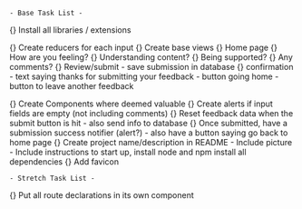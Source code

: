     - Base Task List -
{} Install all libraries / extensions

{} Create reducers for each input
{} Create base views
    {} Home page
    {} How are you feeling?
    {} Understanding content?
    {} Being supported?
    {} Any comments?
    {} Review/submit
        - save submission in database
    {} confirmation
        - text saying thanks for submitting your feedback
        - button going home
        - button to leave another feedback

{} Create Components where deemed valuable
{} Create alerts if input fields are empty (not including comments)
{} Reset feedback data when the submit button is hit
    - also send info to database
{} Once submitted, have a submission success notifier (alert?)
    - also have a button saying go back to home page
{} Create project name/description in README
    - Include picture
    - Include instructions to start up, install node and npm install all dependencies
{} Add favicon



    - Stretch Task List - 
{} Put all route declarations in its own component